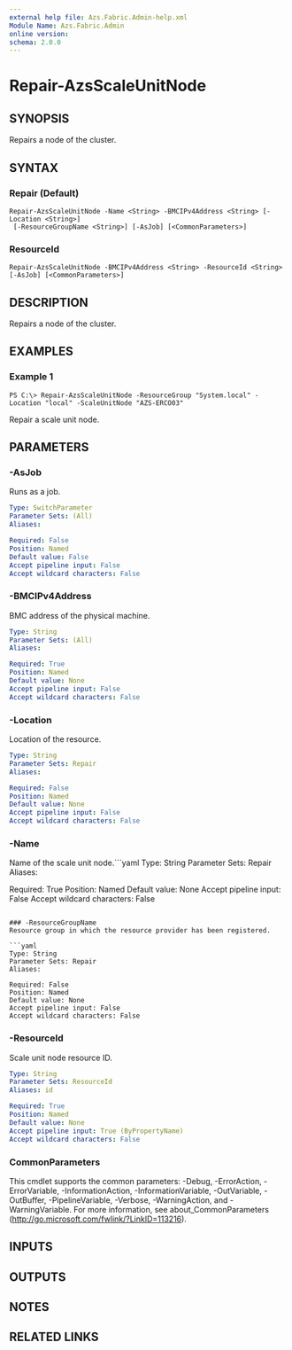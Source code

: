 ```yaml
---
external help file: Azs.Fabric.Admin-help.xml
Module Name: Azs.Fabric.Admin
online version: 
schema: 2.0.0
---
```


# Repair-AzsScaleUnitNode

## SYNOPSIS
Repairs a node of the cluster.

## SYNTAX

### Repair (Default)
```
Repair-AzsScaleUnitNode -Name <String> -BMCIPv4Address <String> [-Location <String>]
 [-ResourceGroupName <String>] [-AsJob] [<CommonParameters>]
```

### ResourceId
```
Repair-AzsScaleUnitNode -BMCIPv4Address <String> -ResourceId <String> [-AsJob] [<CommonParameters>]
```

## DESCRIPTION
Repairs a node of the cluster.

## EXAMPLES

### Example 1
```
PS C:\> Repair-AzsScaleUnitNode -ResourceGroup "System.local" -Location "local" -ScaleUnitNode "AZS-ERCO03"
```

Repair a scale unit node.

## PARAMETERS

### -AsJob
Runs as a job.

```yaml
Type: SwitchParameter
Parameter Sets: (All)
Aliases: 

Required: False
Position: Named
Default value: False
Accept pipeline input: False
Accept wildcard characters: False
```

### -BMCIPv4Address
BMC address of the physical machine.

```yaml
Type: String
Parameter Sets: (All)
Aliases: 

Required: True
Position: Named
Default value: None
Accept pipeline input: False
Accept wildcard characters: False
```

### -Location
Location of the resource.

```yaml
Type: String
Parameter Sets: Repair
Aliases: 

Required: False
Position: Named
Default value: None
Accept pipeline input: False
Accept wildcard characters: False
```

### -Name
Name of the scale unit node.```yaml
Type: String
Parameter Sets: Repair
Aliases: 

Required: True
Position: Named
Default value: None
Accept pipeline input: False
Accept wildcard characters: False
```

### -ResourceGroupName
Resource group in which the resource provider has been registered.

```yaml
Type: String
Parameter Sets: Repair
Aliases: 

Required: False
Position: Named
Default value: None
Accept pipeline input: False
Accept wildcard characters: False
```

### -ResourceId
Scale unit node resource ID.

```yaml
Type: String
Parameter Sets: ResourceId
Aliases: id

Required: True
Position: Named
Default value: None
Accept pipeline input: True (ByPropertyName)
Accept wildcard characters: False
```

### CommonParameters
This cmdlet supports the common parameters: -Debug, -ErrorAction, -ErrorVariable, -InformationAction, -InformationVariable, -OutVariable, -OutBuffer, -PipelineVariable, -Verbose, -WarningAction, and -WarningVariable. For more information, see about_CommonParameters (http://go.microsoft.com/fwlink/?LinkID=113216).

## INPUTS

## OUTPUTS

## NOTES

## RELATED LINKS

